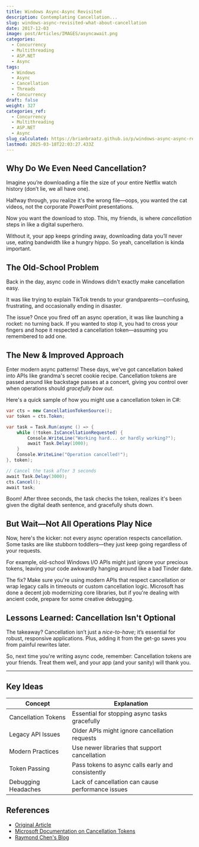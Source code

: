 ```yaml
---
title: Windows Async-Async Revisited
description: Contemplating Cancellation...
slug: windows-async-revisited-what-about-cancellation
date: 2017-12-03
image: post/Articles/IMAGES/asyncawait.png
categories:
  - Concurrency
  - Multithreading
  - ASP.NET
  - Async
tags:
  - Windows
  - Async
  - Cancellation
  - Threads
  - Concurrency
draft: false
weight: 327
categories_ref:
  - Concurrency
  - Multithreading
  - ASP.NET
  - Async
slug_calculated: https://brianbraatz.github.io/p/windows-async-async-revisited-what-about-cancellation
lastmod: 2025-03-18T22:03:27.433Z
---
```

## Why Do We Even Need Cancellation?

Imagine you’re downloading a file the size of your entire Netflix watch history (don’t lie, we all have one).

Halfway through, you realize it's the wrong file—oops, you wanted the cat videos, not the corporate PowerPoint presentations.

Now you want the download to stop. This, my friends, is where *cancellation* steps in like a digital superhero.

Without it, your app keeps grinding away, downloading data you’ll never use, eating bandwidth like a hungry hippo. So yeah, cancellation is kinda important.

## The Old-School Problem

Back in the day, async code in Windows didn't exactly make cancellation easy.

It was like trying to explain TikTok trends to your grandparents—confusing, frustrating, and occasionally ending in disaster.

The issue? Once you fired off an async operation, it was like launching a rocket: no turning back. If you wanted to stop it, you had to cross your fingers and hope it respected a cancellation token—assuming you remembered to add one.

## The New & Improved Approach

Enter modern async patterns! These days, we've got cancellation baked into APIs like grandma's secret cookie recipe. Cancellation tokens are passed around like backstage passes at a concert, giving you control over when operations should *gracefully bow out*.

Here's a quick sample of how you might use a cancellation token in C#:

```csharp
var cts = new CancellationTokenSource();
var token = cts.Token;

var task = Task.Run(async () => {
    while (!token.IsCancellationRequested) {
        Console.WriteLine("Working hard... or hardly working?");
        await Task.Delay(1000);
    }
    Console.WriteLine("Operation cancelled!");
}, token);

// Cancel the task after 3 seconds
await Task.Delay(3000);
cts.Cancel();
await task;
```

Boom! After three seconds, the task checks the token, realizes it's been given the digital death sentence, and gracefully shuts down.

## But Wait—Not All Operations Play Nice

Now, here's the kicker: not every async operation respects cancellation. Some tasks are like stubborn toddlers—they just keep going regardless of your requests.

For example, old-school Windows I/O APIs might just ignore your precious tokens, leaving your code awkwardly hanging around like a bad Tinder date.

The fix? Make sure you're using modern APIs that respect cancellation or wrap legacy calls in timeouts or custom cancellation logic. Microsoft has done a decent job modernizing core libraries, but if you're dealing with ancient code, prepare for some creative debugging.

## Lessons Learned: Cancellation Isn't Optional

The takeaway? Cancellation isn’t just a *nice-to-have*; it’s essential for robust, responsive applications. Plus, adding it from the get-go saves you from painful rewrites later.

So, next time you're writing async code, remember: Cancellation tokens are your friends. Treat them well, and your app (and your sanity) will thank you.

***

## Key Ideas

| Concept             | Explanation                                       |
| ------------------- | ------------------------------------------------- |
| Cancellation Tokens | Essential for stopping async tasks gracefully     |
| Legacy API Issues   | Older APIs might ignore cancellation requests     |
| Modern Practices    | Use newer libraries that support cancellation     |
| Token Passing       | Pass tokens to async calls early and consistently |
| Debugging Headaches | Lack of cancellation can cause performance issues |

## References

* [Original Article](https://devblogs.microsoft.com/oldnewthing/20250212-00/?p=110857)
* [Microsoft Documentation on Cancellation Tokens](https://docs.microsoft.com/en-us/dotnet/standard/threading/cancellation-in-managed-threads)
* [Raymond Chen's Blog](https://devblogs.microsoft.com/oldnewthing/)
